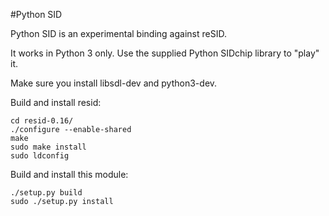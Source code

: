 #Python SID

Python SID is an experimental binding against reSID.

It works in Python 3 only. Use the supplied Python SIDchip library to "play" it.

Make sure you install libsdl-dev and python3-dev.

Build and install resid:

```
cd resid-0.16/
./configure --enable-shared
make
sudo make install
sudo ldconfig
```

Build and install this module:

```
./setup.py build
sudo ./setup.py install
```
